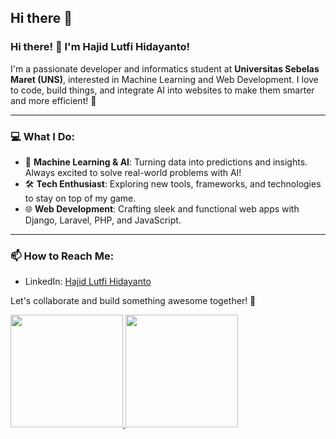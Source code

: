 ## Hi there 👋

<!--
**LutfiHidayanto/LutfiHidayanto** is a ✨ _special_ ✨ repository because its `README.md` (this file) appears on your GitHub profile.

Here are some ideas to get you started:

- 🔭 I’m currently working on ...
- 🌱 I’m currently learning ...
- 👯 I’m looking to collaborate on ...
- 🤔 I’m looking for help with ...
- 💬 Ask me about ...
- 📫 How to reach me: ...
- 😄 Pronouns: ...
- ⚡ Fun fact: ...
-->
### Hi there! 👋 I'm Hajid Lutfi Hidayanto!

I'm a passionate developer and informatics student at **Universitas Sebelas Maret (UNS)**, interested in Machine Learning and Web Development. I love to code, build things, and integrate AI into websites to make them smarter and more efficient! 🚀

---

### 💻 What I Do:
- 🤖 **Machine Learning & AI**: Turning data into predictions and insights. Always excited to solve real-world problems with AI!
- 🛠️ **Tech Enthusiast**: Exploring new tools, frameworks, and technologies to stay on top of my game.
- 🌐 **Web Development**: Crafting sleek and functional web apps with Django, Laravel, PHP, and JavaScript.

---

### 📫 How to Reach Me:
- LinkedIn: [Hajid Lutfi Hidayanto](https://www.linkedin.com/in/hajid-lutfi-hidayanto)

Let's collaborate and build something awesome together! 🎉

<p align="left">
<a href="https://github.com/LutfiHidayanto">
  <img height="180em" src="https://github-readme-stats-eight-theta.vercel.app/api?username=LutfiHidayanto&show_icons=true&theme=algolia&include_all_commits=true&count_private=true"/>
  <img height="180em" src="https://github-readme-stats-eight-theta.vercel.app/api/top-langs/?username=LutfiHidayanto&layout=compact&theme=algolia"/>
</a>
</p>
